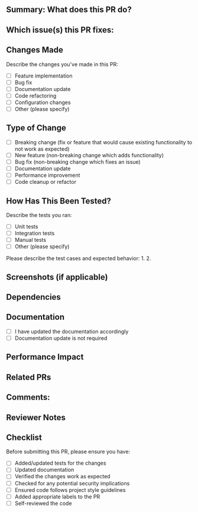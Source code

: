 ## Summary:  What does this PR do?

<!--
 Explain the changes made.
-->

## Which issue(s) this PR fixes:

<!--
Usage: `Fixes #<issue number>`, or `Fixes (paste link of issue)`.
-->

## Changes Made
Describe the changes you've made in this PR:
- [ ] Feature implementation
- [ ] Bug fix
- [ ] Documentation update
- [ ] Code refactoring
- [ ] Configuration changes
- [ ] Other (please specify)

## Type of Change
- [ ] Breaking change (fix or feature that would cause existing functionality to not work as expected)
- [ ] New feature (non-breaking change which adds functionality)
- [ ] Bug fix (non-breaking change which fixes an issue)
- [ ] Documentation update
- [ ] Performance improvement
- [ ] Code cleanup or refactor

## How Has This Been Tested?
Describe the tests you ran:
- [ ] Unit tests
- [ ] Integration tests
- [ ] Manual tests
- [ ] Other (please specify)

Please describe the test cases and expected behavior:
1. 
2. 

## Screenshots (if applicable)

<!--Add screenshots to help explain your changes
-->

## Dependencies

<!--- Does this PR introduce new dependencies?
- Are there changes to existing dependencies?
-->

## Documentation
- [ ] I have updated the documentation accordingly
- [ ] Documentation update is not required

## Performance Impact
<!--
Describe any performance implications of this change:
- [ ] No impact on performance
- [ ] Improves performance
- [ ] May impact performance (please explain)
-->

## Related PRs
<!--
List any related PRs that this PR depends on or is related to:
- PR #XXX: Brief description
-->

## Comments:

<!--Mention any comments and additional notes arising from this PR
-->

## Reviewer Notes

<!--Any specific areas you'd like reviewers to focus on?
-->

## Checklist
Before submitting this PR, please ensure you have:
- [ ] Added/updated tests for the changes
- [ ] Updated documentation
- [ ] Verified the changes work as expected
- [ ] Checked for any potential security implications
- [ ] Ensured code follows project style guidelines
- [ ] Added appropriate labels to the PR
- [ ] Self-reviewed the code
